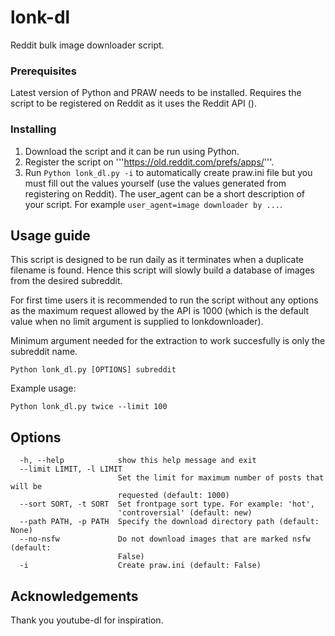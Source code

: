 # lonk-dl

Reddit bulk image downloader script.

### Prerequisites

Latest version of Python and PRAW needs to be installed.
Requires the script to be registered on Reddit as it uses the Reddit API ().

### Installing

1. Download the script and it can be run using Python. 
2. Register the script on '''https://old.reddit.com/prefs/apps/'''.
3. Run ```Python lonk_dl.py -i``` to automatically create praw.ini file but you must fill out the values yourself (use the values generated from registering on Reddit). The user_agent can be a short description of your script. For example ```user_agent=image downloader by ...```.

## Usage guide
This script is designed to be run daily as it terminates when a duplicate filename is found. Hence this script will slowly build a database of images from the desired subreddit.

For first time users it is recommended to run the script without any options as the maximum request allowed by the API is 1000 (which is the default value when no limit argument is supplied to lonkdownloader).

Minimum argument needed for the extraction to work succesfully is only the subreddit name.

```
Python lonk_dl.py [OPTIONS] subreddit
```

Example usage:
```
Python lonk_dl.py twice --limit 100
```

## Options
```            
  -h, --help            show this help message and exit
  --limit LIMIT, -l LIMIT
                        Set the limit for maximum number of posts that will be
                        requested (default: 1000)
  --sort SORT, -t SORT  Set frontpage sort type. For example: 'hot',
                        'controversial' (default: new)
  --path PATH, -p PATH  Specify the download directory path (default: None)
  --no-nsfw             Do not download images that are marked nsfw (default:
                        False)
  -i                    Create praw.ini (default: False)
```

## Acknowledgements
Thank you youtube-dl for inspiration.
